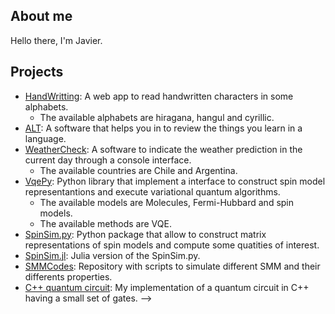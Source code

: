 ## About me 
Hello there, I'm Javier.

## Projects 
- [HandWritting](https://github.com/javinoram/HandWriting): A web app to read handwritten characters in some alphabets.
  - The available alphabets are hiragana, hangul and cyrillic.
- [ALT](https://github.com/javinoram/ALT): A software that helps you in to review the things you learn in a language.
- [WeatherCheck](https://github.com/javinoram/WeatherCheck): A software to indicate the weather prediction in the current day through a console interface.
  - The available countries are Chile and Argentina.
- [VqePy](https://github.com/javinoram/VqePy): Python library that implement a interface to construct spin model representantions and execute variational quantum algorithms.
  - The available models are Molecules, Fermi-Hubbard and spin models.
  - The available methods are VQE.
- [SpinSim.py](https://github.com/javinoram/SpinSim.py): Python package that allow to construct matrix representations of spin models and compute some quatities of interest. 
- [SpinSim.jl](https://github.com/javinoram/SpinSim.jl): Julia version of the SpinSim.py.
- [SMMCodes](https://github.com/javinoram/SMMCodes): Repository with scripts to simulate different SMM and their differents properties.
- [C++ quantum circuit](https://github.com/javinoram/MyQuantumCircuit): My implementation of a quantum circuit in C++ having a small set of gates.
-->
